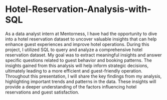 # Hotel-Reservation-Analysis-with-SQL
 As a data analyst intern at Mentorness, I have had the opportunity to dive into a hotel reservation dataset to uncover valuable insights that can help enhance guest experiences and improve hotel operations. 
During this project, I utilized SQL to query and analyze a comprehensive hotel reservation dataset. My goal was to extract meaningful insights and answer specific questions related to guest behavior and booking patterns. The insights gained from this analysis will help inform strategic decisions, ultimately leading to a more efficient and guest-friendly operation.
Throughout this presentation, I will share the key findings from my analysis, highlighting important trends and patterns in the data. These insights will provide a deeper understanding of the factors influencing hotel reservations and guest satisfaction.
